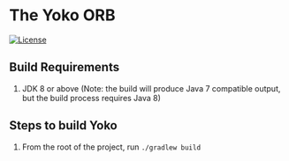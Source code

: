 # The Yoko ORB
[![License](https://img.shields.io/badge/License-Apache%202.0-blue.svg)](https://opensource.org/licenses/Apache-2.0)

## Build Requirements

1. JDK 8 or above (Note: the build will produce Java 7 compatible output, but the build process requires Java 8)

## Steps to build Yoko

1. From the root of the project, run `./gradlew build`
